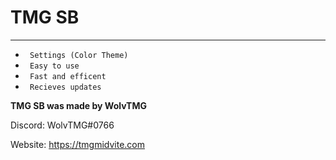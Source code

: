 # TMG SB
---
* ` Settings (Color Theme)`
* ` Easy to use`
* ` Fast and efficent`
* ` Recieves updates`

**TMG SB was made by WolvTMG**

Discord: WolvTMG#0766

Website: https://tmgmidvite.com